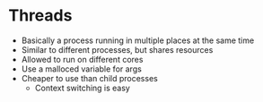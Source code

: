 # Threads
* Basically a process running in multiple places at the same time
* Similar to different processes, but shares resources
* Allowed to run on different cores
* Use a malloced variable for args
* Cheaper to use than child processes
  * Context switching is easy
